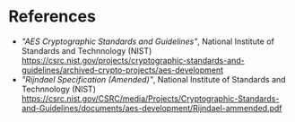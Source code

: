 # References
* _"AES Cryptographic Standards and Guidelines"_, National Institute of Standards and Technnology (NIST) https://csrc.nist.gov/projects/cryptographic-standards-and-guidelines/archived-crypto-projects/aes-development
* _"Rijndael Specification (Amended)"_, National Institute of Standards and Technnology (NIST) https://csrc.nist.gov/CSRC/media/Projects/Cryptographic-Standards-and-Guidelines/documents/aes-development/Rijndael-ammended.pdf
